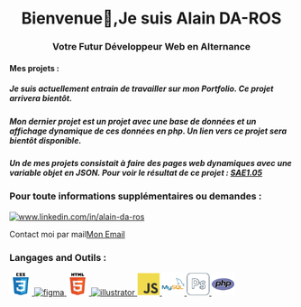 <h1 align="center">Bienvenue👋,Je suis Alain DA-ROS</h1>
<h3 align="center">Votre Futur Développeur Web en Alternance</h3>
<h4>Mes projets :</h4>
<div>
<h5>Je suis actuellement entrain de travailler sur mon Portfolio. Ce projet arrivera bientôt.</h5>
<h5>Mon dernier projet est un projet avec une base de données et un affichage dynamique de ces données en php.
Un lien vers ce projet sera bientôt disponible.</h5>
<h5>Un de mes projets consistait à faire des pages web dynamiques avec une variable objet en JSON.
Pour voir le résultat de ce projet : <a href="https://DAAlain.github.io">SAE1.05</a></h5>
</div>


<h3 align="left">Pour toute informations supplémentaires ou demandes :</h3>
<p align="left">
<a href="https://linkedin.com/in/www.linkedin.com/in/alain-da-ros" target="blank"><img align="center" src="https://raw.githubusercontent.com/rahuldkjain/github-profile-readme-generator/master/src/images/icons/Social/linked-in-alt.svg" alt="www.linkedin.com/in/alain-da-ros" height="30" width="40" /></a>
<p>Contact moi par mail<a href="mailto:aladrs2003@gmail.com">Mon Email</a></p>
</p>

<h3 align="left">Langages and Outils :</h3>
<p align="left"> <a href="https://www.w3schools.com/css/" target="_blank" rel="noreferrer"> <img src="https://raw.githubusercontent.com/devicons/devicon/master/icons/css3/css3-original-wordmark.svg" alt="css3" width="40" height="40"/> </a> <a href="https://www.figma.com/" target="_blank" rel="noreferrer"> <img src="https://www.vectorlogo.zone/logos/figma/figma-icon.svg" alt="figma" width="40" height="40"/> </a> <a href="https://www.w3.org/html/" target="_blank" rel="noreferrer"> <img src="https://raw.githubusercontent.com/devicons/devicon/master/icons/html5/html5-original-wordmark.svg" alt="html5" width="40" height="40"/> </a> <a href="https://www.adobe.com/in/products/illustrator.html" target="_blank" rel="noreferrer"> <img src="https://www.vectorlogo.zone/logos/adobe_illustrator/adobe_illustrator-icon.svg" alt="illustrator" width="40" height="40"/> </a> <a href="https://developer.mozilla.org/en-US/docs/Web/JavaScript" target="_blank" rel="noreferrer"> <img src="https://raw.githubusercontent.com/devicons/devicon/master/icons/javascript/javascript-original.svg" alt="javascript" width="40" height="40"/> </a> <a href="https://www.mysql.com/" target="_blank" rel="noreferrer"> <img src="https://raw.githubusercontent.com/devicons/devicon/master/icons/mysql/mysql-original-wordmark.svg" alt="mysql" width="40" height="40"/> </a> <a href="https://www.photoshop.com/en" target="_blank" rel="noreferrer"> <img src="https://raw.githubusercontent.com/devicons/devicon/master/icons/photoshop/photoshop-line.svg" alt="photoshop" width="40" height="40"/> </a> <a href="https://www.php.net" target="_blank" rel="noreferrer"> <img src="https://raw.githubusercontent.com/devicons/devicon/master/icons/php/php-original.svg" alt="php" width="40" height="40"/> </a> </p>
